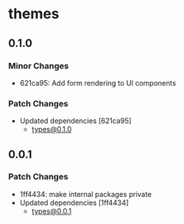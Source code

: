 # themes

## 0.1.0

### Minor Changes

- 621ca95: Add form rendering to UI components

### Patch Changes

- Updated dependencies [621ca95]
  - types@0.1.0

## 0.0.1

### Patch Changes

- 1ff4434: make internal packages private
- Updated dependencies [1ff4434]
  - types@0.0.1
